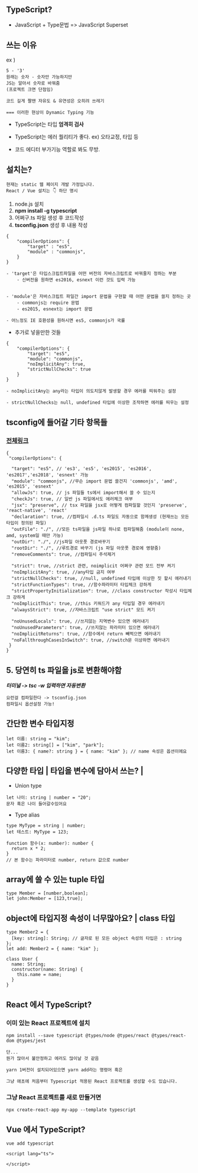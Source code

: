 ## TypeScript?

- JavaScript + Type문법 => JavaScript Superset

## 쓰는 이유

ex )

```
5 - '3'
원래는 숫자 - 숫자만 가능하지만
JS는 알아서 숫자로 바꿔줌
(프로젝트 크면 단점임)

코드 길게 짤땐 자유도 & 유연성은 오히려 쓰레기

=== 이러한 현상이 Dynamic Typing 기능
```

- TypeScript는 타입 **엄격히 검사**

- TypeScript는 에러 퀄리티가 좋다. ex) 오타교정, 타입 등

- 코드 에디터 부가기능 역할로 봐도 무방.

## 설치는?

```
현재는 static 웹 페이지 개발 가정입니다.
React / Vue 설치는 👇 하단 명시
```

1. node.js 설치
2. **npm install -g typescript**
3. 어쩌구.ts 파일 생성 후 코드작성
4. **tsconfig.json** 생성 후 내용 작성

```
{
    "compilerOptions": {
        "target" : "es5",
        "module" : "commonjs",
    }
}

- 'target'은 타입스크립트파일을 어떤 버전의 자바스크립트로 바꿔줄지 정하는 부분
    - 신버전을 원하면 es2016, esnext 이런 것도 입력 가능


- 'module'은 자바스크립트 파일간 import 문법을 구현할 때 어떤 문법을 쓸지 정하는 곳
    - commonjs는 require 문법
    - es2015, esnext는 import 문법

- 어느정도 IE 호환성을 원하시면 es5, commonjs가 국룰

```

- 추가로 넣을만한 것들

```
{
    "compilerOptions": {
        "target": "es5",
        "module": "commonjs",
        "noImplicitAny": true,
        "strictNullChecks": true
    }
}

- noImplicitAny는 any라는 타입이 의도치않게 발생할 경우 에러를 띄워주는 설정

- strictNullChecks는 null, undefined 타입에 이상한 조작하면 에러를 띄우는 설정
```

## tsconfig에 들어갈 기타 항목들

### [전체링크](https://www.typescriptlang.org/tsconfig)

```
{
 "compilerOptions": {

  "target": "es5", // 'es3', 'es5', 'es2015', 'es2016', 'es2017','es2018', 'esnext' 가능
  "module": "commonjs", //무슨 import 문법 쓸건지 'commonjs', 'amd', 'es2015', 'esnext'
  "allowJs": true, // js 파일들 ts에서 import해서 쓸 수 있는지
  "checkJs": true, // 일반 js 파일에서도 에러체크 여부
  "jsx": "preserve", // tsx 파일을 jsx로 어떻게 컴파일할 것인지 'preserve', 'react-native', 'react'
  "declaration": true, //컴파일시 .d.ts 파일도 자동으로 함께생성 (현재쓰는 모든 타입이 정의된 파일)
  "outFile": "./", //모든 ts파일을 js파일 하나로 컴파일해줌 (module이 none, amd, system일 때만 가능)
  "outDir": "./", //js파일 아웃풋 경로바꾸기
  "rootDir": "./", //루트경로 바꾸기 (js 파일 아웃풋 경로에 영향줌)
  "removeComments": true, //컴파일시 주석제거

  "strict": true, //strict 관련, noimplicit 어쩌구 관련 모드 전부 켜기
  "noImplicitAny": true, //any타입 금지 여부
  "strictNullChecks": true, //null, undefined 타입에 이상한 짓 할시 에러내기
  "strictFunctionTypes": true, //함수파라미터 타입체크 강하게
  "strictPropertyInitialization": true, //class constructor 작성시 타입체크 강하게
  "noImplicitThis": true, //this 키워드가 any 타입일 경우 에러내기
  "alwaysStrict": true, //자바스크립트 "use strict" 모드 켜기

  "noUnusedLocals": true, //쓰지않는 지역변수 있으면 에러내기
  "noUnusedParameters": true, //쓰지않는 파라미터 있으면 에러내기
  "noImplicitReturns": true, //함수에서 return 빼먹으면 에러내기
  "noFallthroughCasesInSwitch": true, //switch문 이상하면 에러내기
 }
}
```

## 5. 당연히 ts 파일을 js로 변환해야함

**_터미널 -> tsc -w 입력하면 자동변환_**

```
요런걸 컴파일한다 -> tsconfig.json
컴파일시 옵션설정 가능!
```

## 간단한 변수 타입지정

```
let 이름: string = "kim";
let 이름2: string[] = ["kim", "park"];
let 이름3: { name?: string } = { name: "kim" }; // name 속성은 옵션이에요
```

## 다양한 타입 | 타입을 변수에 담아서 쓰는? |

- Union type

```
let 나이: string | number = "20";
문자 혹은 나이 들어갈수있어요
```

- Type alias

```
type MyType = string | number;
let 테스트: MyType = 123;

function 함수(x: number): number {
  return x * 2;
}
// 본 함수는 파라미터로 number, return 값으로 number
```

## array에 쓸 수 있는 tuple 타입

```
type Member = [number,boolean];
let john:Member = [123,true];
```

## object에 타입지정 속성이 너무많아요? | class 타입

```
type Member2 = {
  [key: string]: String; // 글자로 된 모든 object 속성의 타입은 : string
};
let add: Member2 = { name: "kim" };
```

```
class User {
  name: String;
  constructor(name: String) {
    this.name = name;
  }
}
```

## React 에서 TypeScript?

### 이미 있는 React 프로젝트에 설치

```
npm install --save typescript @types/node @types/react @types/react-dom @types/jest

단...
뭔가 많아서 불안정하고 에러도 많이날 것 같음

yarn 1버전이 설치되어있으면 yarn add라는 명령어 혹은

그냥 애초에 처음부터 Typescript 적용된 React 프로젝트를 생성할 수도 있습니다.
```

### 그냥 React 프로젝트를 새로 만들거면

```
npx create-react-app my-app --template typescript
```

## Vue 에서 TypeScript?

```
vue add typescript

<script lang="ts">

</script>
```

